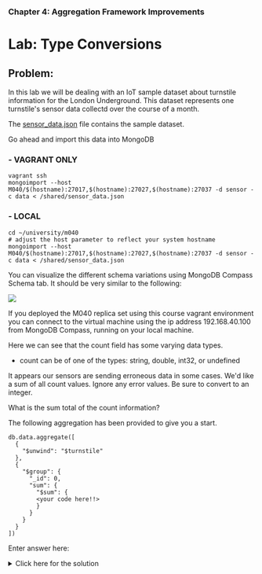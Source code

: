 ### Chapter 4: Aggregation Framework Improvements
# Lab: Type Conversions

## Problem:

In this lab we will be dealing with an IoT sample dataset about turnstile information for the London Underground. This dataset represents one turnstile's sensor data collectd over the course of a month.

The [sensor_data.json](https://s3.amazonaws.com/edu-downloads.10gen.com/M040_2018_ondemand_v1/static/handouts/m040/aggregation/sensor_data.json) file contains the sample dataset.

Go ahead and import this data into MongoDB

### - VAGRANT ONLY

    vagrant ssh
    mongoimport --host M040/$(hostname):27017,$(hostname):27027,$(hostname):27037 -d sensor -c data < /shared/sensor_data.json

### - LOCAL

    cd ~/university/m040
    # adjust the host parameter to reflect your system hostname
    mongoimport --host M040/$(hostname):27017,$(hostname):27027,$(hostname):27037 -d sensor -c data < /shared/sensor_data.json

You can visualize the different schema variations using MongoDB Compass Schema tab. It should be very similar to the following:

<img src="https://s3.amazonaws.com/edu-static.mongodb.com/lessons/M040/aggregation_sensor_data.png"/>

If you deployed the M040 replica set using this course vagrant environment you can connect to the virtual machine using the ip address 192.168.40.100 from MongoDB Compass, running on your local machine.

Here we can see that the count field has some varying data types.

 - count can be of one of the types: string, double, int32, or undefined

It appears our sensors are sending erroneous data in some cases. We'd like a sum of all count values. Ignore any error values. Be sure to convert to an integer.

What is the sum total of the count information?

The following aggregation has been provided to give you a start.

    db.data.aggregate([
      {
        "$unwind": "$turnstile"
      },
      {
        "$group": {
          "_id": 0,
          "sum": {
            "$sum": {
            <your code here!!>
            }
          }
        }
      }
    ])

Enter answer here:

<details>
  <summary>Click here for the solution</summary>
    <ul>
      <li>281245</li>
    </ul>
</details>